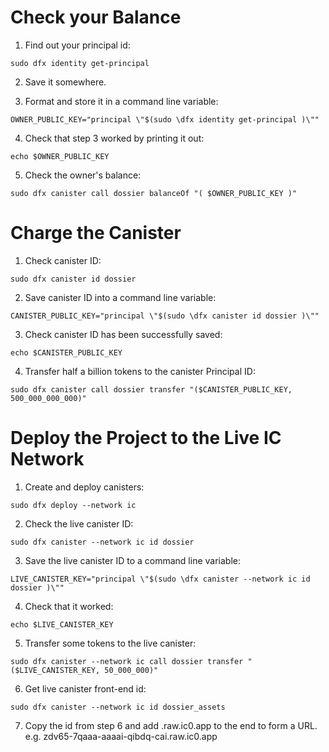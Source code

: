 # Check your Balance

1. Find out your principal id:

```
sudo dfx identity get-principal
```

2. Save it somewhere.

3. Format and store it in a command line variable:

```
OWNER_PUBLIC_KEY="principal \"$(sudo \dfx identity get-principal )\""
```

4. Check that step 3 worked by printing it out:

```
echo $OWNER_PUBLIC_KEY
```

5. Check the owner's balance:

```
sudo dfx canister call dossier balanceOf "( $OWNER_PUBLIC_KEY )"
```

# Charge the Canister

1. Check canister ID:

```
sudo dfx canister id dossier
```

2. Save canister ID into a command line variable:

```
CANISTER_PUBLIC_KEY="principal \"$(sudo \dfx canister id dossier )\""
```

3. Check canister ID has been successfully saved:

```
echo $CANISTER_PUBLIC_KEY
```

4. Transfer half a billion tokens to the canister Principal ID:

```
sudo dfx canister call dossier transfer "($CANISTER_PUBLIC_KEY, 500_000_000_000)"
```

# Deploy the Project to the Live IC Network

1. Create and deploy canisters:

```
sudo dfx deploy --network ic
```

2. Check the live canister ID:

```
sudo dfx canister --network ic id dossier
```

3. Save the live canister ID to a command line variable:

```
LIVE_CANISTER_KEY="principal \"$(sudo \dfx canister --network ic id dossier )\""
```

4. Check that it worked:

```
echo $LIVE_CANISTER_KEY
```

5. Transfer some tokens to the live canister:

```
sudo dfx canister --network ic call dossier transfer "($LIVE_CANISTER_KEY, 50_000_000)"
```

6. Get live canister front-end id:

```
sudo dfx canister --network ic id dossier_assets
```

7. Copy the id from step 6 and add .raw.ic0.app to the end to form a URL.
   e.g. zdv65-7qaaa-aaaai-qibdq-cai.raw.ic0.app
